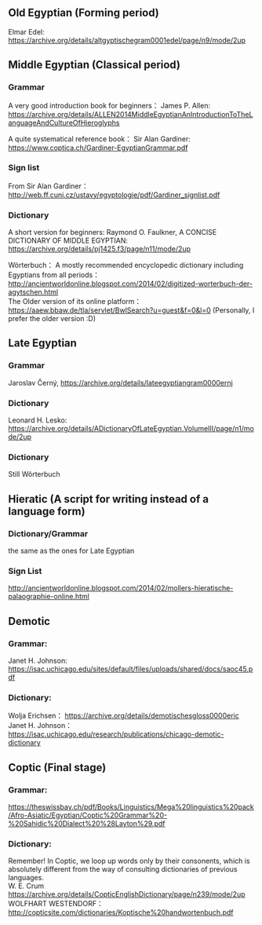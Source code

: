 ## Old Egyptian (Forming period)
Elmar Edel: https://archive.org/details/altgyptischegram0001edel/page/n9/mode/2up


## Middle Egyptian (Classical period)
### Grammar
A very good introduction book for beginners：
  James P. Allen: https://archive.org/details/ALLEN2014MiddleEgyptianAnIntroductionToTheLanguageAndCultureOfHieroglyphs

A quite systematical reference book：
  Sir Alan Gardiner: https://www.coptica.ch/Gardiner-EgyptianGrammar.pdf

### Sign list
  From Sir Alan Gardiner：http://web.ff.cuni.cz/ustavy/egyptologie/pdf/Gardiner_signlist.pdf

### Dictionary 
A short version for beginners:
  Raymond O. Faulkner, A CONCISE DICTIONARY OF MIDDLE EGYPTIAN: https://archive.org/details/pj1425.f3/page/n11/mode/2up

Wörterbuch：
  A mostly recommended encyclopedic dictionary including Egyptians from all periods：http://ancientworldonline.blogspot.com/2014/02/digitized-worterbuch-der-agytschen.html    
  The Older version of its online platform：https://aaew.bbaw.de/tla/servlet/BwlSearch?u=guest&f=0&l=0
  (Personally, I prefer the older version :D)

## Late Egyptian 

### Grammar
  Jaroslav Černý, https://archive.org/details/lateegyptiangram0000ernj

### Dictionary
  Leonard H. Lesko: https://archive.org/details/ADictionaryOfLateEgyptian.VolumeIII/page/n1/mode/2up

### Dictionary
  Still Wörterbuch


## Hieratic (A script for writing instead of a language form)

### Dictionary/Grammar
  the same as the ones for Late Egyptian
### Sign List
  http://ancientworldonline.blogspot.com/2014/02/mollers-hieratische-palaographie-online.html



## Demotic 

### Grammar:
  Janet H. Johnson: https://isac.uchicago.edu/sites/default/files/uploads/shared/docs/saoc45.pdf

### Dictionary:
  Wolja Erichsen： https://archive.org/details/demotischesgloss0000eric
  Janet H. Johnson：https://isac.uchicago.edu/research/publications/chicago-demotic-dictionary


## Coptic (Final stage)

### Grammar:
  https://theswissbay.ch/pdf/Books/Linguistics/Mega%20linguistics%20pack/Afro-Asiatic/Egyptian/Coptic%20Grammar%20-%20Sahidic%20Dialect%20%28Layton%29.pdf

### Dictionary:
Remember! In Coptic, we loop up words only by their consonents, which is absolutely different from the way of consulting dictionaries of previous languages.  
  W. E. Crum https://archive.org/details/CopticEnglishDictionary/page/n239/mode/2up
  WOLFHART WESTENDORF： http://copticsite.com/dictionaries/Koptische%20handwortenbuch.pdf
